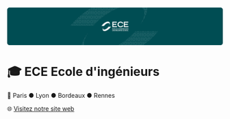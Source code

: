 ![](./bandeau-github.png)

# :mortar_board: ECE Ecole d'ingénieurs

:round_pushpin: Paris ● Lyon ● Bordeaux ● Rennes

:globe_with_meridians: [Visitez notre site web](https://www.ece.fr)
